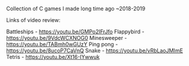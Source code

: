 Collection of C games I made long time ago ~2018-2019

Links of video review:

Battleships - https://youtu.be/GMPo2IFrJfo
Flappybird - https://youtu.be/9VdcWCXNOG0
Minesweeper - https://youtu.be/TABmh0wGUzY
Ping pong - https://youtu.be/8ucoP7CaVnQ
Snake - https://youtu.be/vRbLaoJMImE
Tetris - https://youtu.be/Xt16-IYwwuk
